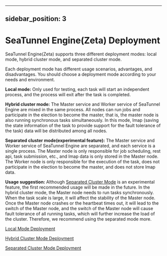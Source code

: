 ---

sidebar_position: 3
-------------------

# SeaTunnel Engine(Zeta) Deployment

SeaTunnel Engine(Zeta) supports three different deployment modes: local mode, hybrid cluster mode, and separated cluster mode.

Each deployment mode has different usage scenarios, advantages, and disadvantages. You should choose a deployment mode according to your needs and environment.

**Local mode:** Only used for testing, each task will start an independent process, and the process will exit after the task is completed.

**Hybrid cluster mode:** The Master service and Worker service of SeaTunnel Engine are mixed in the same process. All nodes can run jobs and participate in the election to become the master, that is, the master node is also running synchronous tasks simultaneously. In this mode, Imap (saving the state information of the task to provide support for the fault tolerance of the task) data will be distributed among all nodes.

**Separated cluster mode(experimental feature):** The Master service and Worker service of SeaTunnel Engine are separated, and each service is a single process. The Master node is only responsible for job scheduling, rest api, task submission, etc., and Imap data is only stored in the Master node. The Worker node is only responsible for the execution of the task, does not participate in the election to become the master, and does not store Imap data.

**Usage suggestion:** Although [Separated Cluster Mode](separated-cluster-deployment.md) is an experimental feature, the first recommended usage will be made in the future. In the hybrid cluster mode, the Master node needs to run tasks synchronously. When the task scale is large, it will affect the stability of the Master node. Once the Master node crashes or the heartbeat times out, it will lead to the switch of the Master node, and the switch of the Master node will cause fault tolerance of all running tasks, which will further increase the load of the cluster. Therefore, we recommend using the separated mode more.

[Local Mode Deployment](local-mode-deployment.md)

[Hybrid Cluster Mode Deployment](hybrid-cluster-deployment.md)

[Separated Cluster Mode Deployment](separated-cluster-deployment.md)
